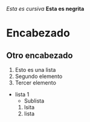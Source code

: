 *Esta es cursiva*
**Esta es negrita**
# Encabezado
## Otro encabezado


1. Esto es una lista
2. Segundo elemento
3. Tercer elemento
* lista 1
  * Sublista
  1. lsita
  2. lista
